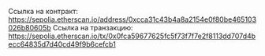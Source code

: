 Ссылка на контракт:   https://sepolia.etherscan.io/address/0xcca31c43b4a8a2154e0f80be465103026b80605b
Ссылка на транзакцию: https://sepolia.etherscan.io/tx/0x0fca59677625fc5f73f7f7e2f8113dd707d4becc64835d7d40cd49f9b6cefcb1
